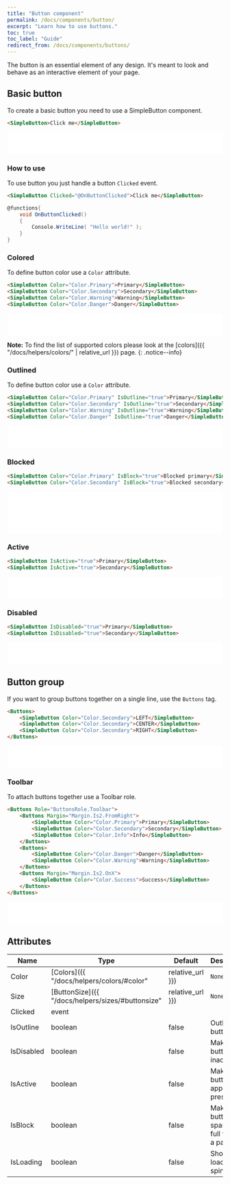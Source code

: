 ```yaml
---
title: "Button component"
permalink: /docs/components/button/
excerpt: "Learn how to use buttons."
toc: true
toc_label: "Guide"
redirect_from: /docs/components/buttons/
---
```


The button is an essential element of any design. It's meant to look and behave as an interactive element of your page.

## Basic button

To create a basic button you need to use a SimpleButton component.

```html
<SimpleButton>Click me</SimpleButton>
```

<iframe src="/examples/buttons/basic/" frameborder="0" scrolling="no" style="width:100%;height:50px;"></iframe>

### How to use

To use button you just handle a button `Clicked` event.

```html
<SimpleButton Clicked="@OnButtonClicked">Click me</SimpleButton>
```

```cs
@functions{
    void OnButtonClicked()
    {
        Console.WriteLine( "Hello world!" );
    }
}
```

### Colored

To define button color use a `Color` attribute.

```html
<SimpleButton Color="Color.Primary">Primary</SimpleButton>
<SimpleButton Color="Color.Secondary">Secondary</SimpleButton>
<SimpleButton Color="Color.Warning">Warning</SimpleButton>
<SimpleButton Color="Color.Danger">Danger</SimpleButton>
```

<iframe src="/examples/buttons/colors/" frameborder="0" scrolling="no" style="width:100%;height:50px;"></iframe>

**Note:** To find the list of supported colors please look at the [colors]({{ "/docs/helpers/colors/" | relative_url }}) page.
{: .notice--info}

### Outlined

To define button color use a `Color` attribute.

```html
<SimpleButton Color="Color.Primary" IsOutline="true">Primary</SimpleButton>
<SimpleButton Color="Color.Secondary" IsOutline="true">Secondary</SimpleButton>
<SimpleButton Color="Color.Warning" IsOutline="true">Warning</SimpleButton>
<SimpleButton Color="Color.Danger" IsOutline="true">Danger</SimpleButton>
```

<iframe src="/examples/buttons/outlined/" frameborder="0" scrolling="no" style="width:100%;height:50px;"></iframe>

### Blocked

```html
<SimpleButton Color="Color.Primary" IsBlock="true">Blocked primary</SimpleButton>
<SimpleButton Color="Color.Secondary" IsBlock="true">Blocked secondary</SimpleButton>
```

<iframe src="/examples/buttons/block/" frameborder="0" scrolling="no" style="width:100%;height:95px;"></iframe>

### Active

```html
<SimpleButton IsActive="true">Primary</SimpleButton>
<SimpleButton IsActive="true">Secondary</SimpleButton>
```

<iframe src="/examples/buttons/active/" frameborder="0" scrolling="no" style="width:100%;height:50px;"></iframe>

### Disabled

```html
<SimpleButton IsDisabled="true">Primary</SimpleButton>
<SimpleButton IsDisabled="true">Secondary</SimpleButton>
```

<iframe src="/examples/buttons/disabled/" frameborder="0" scrolling="no" style="width:100%;height:50px;"></iframe>

## Button group

If you want to group buttons together on a single line, use the `Buttons` tag.

```html
<Buttons>
    <SimpleButton Color="Color.Secondary">LEFT</SimpleButton>
    <SimpleButton Color="Color.Secondary">CENTER</SimpleButton>
    <SimpleButton Color="Color.Secondary">RIGHT</SimpleButton>
</Buttons>
```

<iframe src="/examples/buttons/buttongroup/" frameborder="0" scrolling="no" style="width:100%;height:50px;"></iframe>

### Toolbar

To attach buttons together use a Toolbar role.

```html
<Buttons Role="ButtonsRole.Toolbar">
    <Buttons Margin="Margin.Is2.FromRight">
        <SimpleButton Color="Color.Primary">Primary</SimpleButton>
        <SimpleButton Color="Color.Secondary">Secondary</SimpleButton>
        <SimpleButton Color="Color.Info">Info</SimpleButton>
    </Buttons>
    <Buttons>
        <SimpleButton Color="Color.Danger">Danger</SimpleButton>
        <SimpleButton Color="Color.Warning">Warning</SimpleButton>
    </Buttons>
    <Buttons Margin="Margin.Is2.OnX">
        <SimpleButton Color="Color.Success">Success</SimpleButton>
    </Buttons>
</Buttons>
```

<iframe src="/examples/buttons/buttontoolbar/" frameborder="0" scrolling="no" style="width:100%;height:50px;"></iframe>

## Attributes

| Name       | Type                                                                    | Default | Description                                          |
|------------|-------------------------------------------------------------------------|---------|------------------------------------------------------|
| Color      | [Colors]({{ "/docs/helpers/colors/#color" | relative_url }})            | `None`  | Component visual or contextual style variants        |
| Size       | [ButtonSize]({{ "/docs/helpers/sizes/#buttonsize" | relative_url }})    | `None`  | Button size variations                               |
| Clicked    | event                                                                   |         |                                                      |
| IsOutline  | boolean                                                                 | false   | Outlined button                                      |
| IsDisabled | boolean                                                                 | false   | Makes button look inactive.                          |
| IsActive   | boolean                                                                 | false   | Makes the button to appear as pressed.               |
| IsBlock    | boolean                                                                 | false   | Makes the button to span the full width of a parent. |
| IsLoading  | boolean                                                                 | false   | Shows the loading spinner.                           |